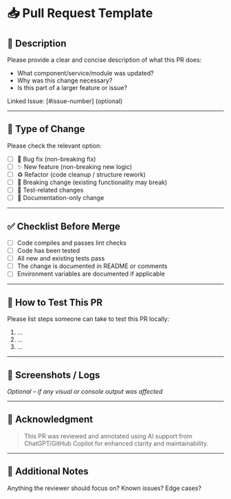 # 📥 Pull Request Template

## 📌 Description

Please provide a clear and concise description of what this PR does:

- What component/service/module was updated?
- Why was this change necessary?
- Is this part of a larger feature or issue?

Linked Issue: [#issue-number] (optional)

---

## 🔧 Type of Change

Please check the relevant option:

- [ ] 🐛 Bug fix (non-breaking fix)
- [ ] ✨ New feature (non-breaking new logic)
- [ ] ♻️ Refactor (code cleanup / structure rework)
- [ ] 🚨 Breaking change (existing functionality may break)
- [ ] 🧪 Test-related changes
- [ ] 📄 Documentation-only change

---

## ✅ Checklist Before Merge

- [ ] Code compiles and passes lint checks
- [ ] Code has been tested
- [ ] All new and existing tests pass
- [ ] The change is documented in README or comments
- [ ] Environment variables are documented if applicable

---

## 🚀 How to Test This PR

Please list steps someone can take to test this PR locally:

1. ...
2. ...
3. ...

---

## 📸 Screenshots / Logs

_Optional – if any visual or console output was affected_

---

## 🙏 Acknowledgment

> This PR was reviewed and annotated using AI support from ChatGPT/GitHub Copilot for enhanced clarity and maintainability.

---

## 🧠 Additional Notes

Anything the reviewer should focus on? Known issues? Edge cases?
